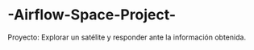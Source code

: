 # -Airflow-Space-Project-
Proyecto: Explorar un satélite  y responder ante la información obtenida.

